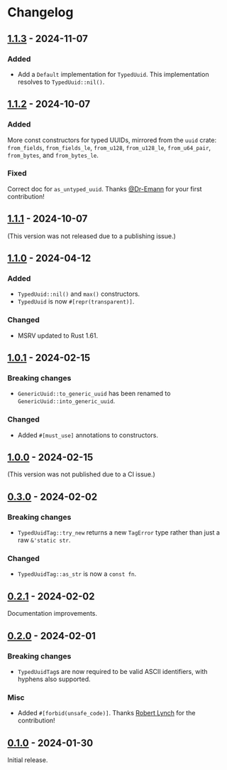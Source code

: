 # Changelog

## [1.1.3] - 2024-11-07

### Added

- Add a `Default` implementation for `TypedUuid`. This implementation resolves
  to `TypedUuid::nil()`.

## [1.1.2] - 2024-10-07

### Added

More const constructors for typed UUIDs, mirrored from the `uuid` crate: `from_fields`,
`from_fields_le`, `from_u128`, `from_u128_le`, `from_u64_pair`, `from_bytes`, and `from_bytes_le`.

### Fixed

Correct doc for `as_untyped_uuid`. Thanks [@Dr-Emann](https://github.com/Dr-Emann) for your first contribution!

## [1.1.1] - 2024-10-07

(This version was not released due to a publishing issue.)

## [1.1.0] - 2024-04-12

### Added

- `TypedUuid::nil()` and `max()` constructors.
- `TypedUuid` is now `#[repr(transparent)]`.

### Changed

- MSRV updated to Rust 1.61.

## [1.0.1] - 2024-02-15

### Breaking changes

- `GenericUuid::to_generic_uuid` has been renamed to `GenericUuid::into_generic_uuid`.

### Changed

- Added `#[must_use]` annotations to constructors.

## [1.0.0] - 2024-02-15

(This version was not published due to a CI issue.)

## [0.3.0] - 2024-02-02

### Breaking changes

- `TypedUuidTag::try_new` returns a new `TagError` type rather than just a raw `&'static str`.

### Changed

- `TypedUuidTag::as_str` is now a `const fn`.

## [0.2.1] - 2024-02-02

Documentation improvements.

## [0.2.0] - 2024-02-01

### Breaking changes

- `TypedUuidTag`s are now required to be valid ASCII identifiers, with hyphens also supported.

### Misc

- Added `#[forbid(unsafe_code)]`. Thanks [Robert Lynch](https://github.com/rob0rt) for the contribution!

## [0.1.0] - 2024-01-30

Initial release.

[1.1.3]: https://github.com/oxidecomputer/newtype-uuid/releases/newtype-uuid-1.1.3
[1.1.2]: https://github.com/oxidecomputer/newtype-uuid/releases/newtype-uuid-1.1.2
[1.1.1]: https://github.com/oxidecomputer/newtype-uuid/releases/newtype-uuid-1.1.1
[1.1.0]: https://github.com/oxidecomputer/newtype-uuid/releases/newtype-uuid-1.1.0
[1.0.1]: https://github.com/oxidecomputer/newtype-uuid/releases/newtype-uuid-1.0.1
[1.0.0]: https://github.com/oxidecomputer/newtype-uuid/releases/newtype-uuid-1.0.0
[0.3.0]: https://github.com/oxidecomputer/newtype-uuid/releases/newtype-uuid-0.3.0
[0.2.1]: https://github.com/oxidecomputer/newtype-uuid/releases/newtype-uuid-0.2.1
[0.2.0]: https://github.com/oxidecomputer/newtype-uuid/releases/newtype-uuid-0.2.0
[0.1.0]: https://github.com/oxidecomputer/newtype-uuid/releases/newtype-uuid-0.1.0
